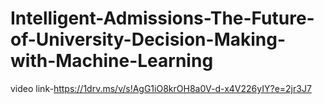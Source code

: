 # Intelligent-Admissions-The-Future-of-University-Decision-Making-with-Machine-Learning
video link-https://1drv.ms/v/s!AgG1iO8krOH8a0V-d-x4V226yIY?e=2jr3J7

